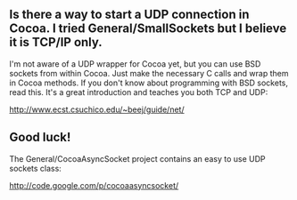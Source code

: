Is there a way to start a UDP connection in Cocoa. I tried General/SmallSockets but I believe it is TCP/IP only.
----
I'm not aware of a UDP wrapper for Cocoa yet, but you can use BSD sockets from within Cocoa. Just make the necessary C calls and wrap them in Cocoa methods. If you don't know about programming with BSD sockets, read this. It's a great introduction and teaches you both TCP and UDP:

http://www.ecst.csuchico.edu/~beej/guide/net/

Good luck!
----
The General/CocoaAsyncSocket project contains an easy to use UDP sockets class:

http://code.google.com/p/cocoaasyncsocket/
